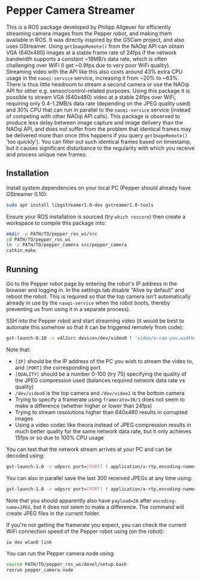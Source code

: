 Pepper Camera Streamer
======================

This is a ROS package developed by Philipp Allgeuer for efficiently streaming camera images from the Pepper robot, and making them available in ROS. It was directly inspired by the GSCam project, and also uses GStreamer. Using `getImageRemote()` from the NAOqi API can obtain VGA (640x480) images at a stable frame rate of 24fps if the network bandwidth supports a constant ~18MB/s data rate, which is often challenging over WiFi (I get ~0.9fps due to very poor WiFi quality). Streaming video with the API like this also costs around 43% extra CPU usage in the `naoqi-service` service, increasing it from ~20% to ~63%. There is thus little headroom to stream a second camera or use the NAOqi API for other e.g. sensor/control-related purposes. Using this package it is possible to stream VGA (640x480) video at a stable 24fps over WiFi, requiring only 0.4-1.2MB/s data rate (depending on the JPEG quality used) and 30% CPU that can run in parallel to the `naoqi-service` service (instead of competing with other NAOqi API calls). This package is observed to produce less delay between image capture and image delivery than the NAOqi API, and does not suffer from the problem that identical frames may be delivered more than once (this happens if you query `getImageRemote()` 'too quickly'). You can filter out such identical frames based on timestamp, but it causes significant disturbance to the regularity with which you receive and process unique new frames.

Installation
------------

Install system dependencies on your local PC (Pepper should already have GStreamer 0.10):
```sh
sudo apt install libgstreamer1.0-dev gstreamer1.0-tools
```
Ensure your ROS installation is sourced (try `which roscore`) then create a workspace to compile this package into:
```sh
mkdir -p PATH/TO/pepper_ros_ws/src
cd PATH/TO/pepper_ros_ws
ln -s PATH/TO/pepper_camera src/pepper_camera
catkin_make
```

Running
-------

Go to the Pepper robot page by entering the robot's IP address in the browser and logging in. In the settings tab disable "Alive by default" and reboot the robot. This is required so that the top camera isn't automatically already in use by the `naoqi-service` when the robot boots, thereby preventing us from using it in a separate process).

SSH into the Pepper robot and start streaming video (it would be best to automate this somehow so that it can be triggered remotely from code):
```sh
gst-launch-0.10 -v v4l2src device=/dev/video0 ! 'video/x-raw-yuv,width=640,height=480' ! jpegenc quality=[QUALITY] ! rtpjpegpay ! udpsink ! host=[IP] port=[PORT]
```
Note that:
* `[IP]` should be the IP address of the PC you wish to stream the video to, and `[PORT]` the corresponding port
* `[QUALITY]` should be a number 0-100 (try 75) specifying the quality of the JPEG compression used (balances required network data rate vs quality)
* `/dev/video0` is the top camera and `/dev/video1` is the bottom camera
* Trying to specify a framerate using `framerate=30/1` does not seem to make a difference (whether higher or lower than 24fps)
* Trying to stream resolutions higher than 640x480 results in corrupted images
* Using a video codec like theora instead of JPEG compression results in much better quality for the same network data rate, but it only achieves 15fps or so due to 100% CPU usage

You can test that the network stream arrives at your PC and can be decoded using:
```sh
gst-launch-1.0 -v udpsrc port=[PORT] ! application/x-rtp,encoding-name=JPEG ! rtpjpegdepay ! jpegdec ! fpsdisplaysink
```
You can also in parallel save the last 300 received JPEGs at any time using:
```sh
gst-launch-1.0 -v udpsrc port=[PORT] ! application/x-rtp,encoding-name=JPEG ! rtpjpegdepay ! tee name=jpegstream ! queue ! jpegdec ! fpsdisplaysink jpegstream. ! queue ! multifilesink location="frame%04d.jpg" max-files=300
```
Note that you should apparently also have `payload=26` after `encoding-name=JPEG`, but it does not seem to make a difference. The command will create JPEG files in the current folder.

If you're not getting the framerate you expect, you can check the current WiFi connection speed of the Pepper robot using (on the robot):
```sh
iw dev wlan0 link
```

You can run the Pepper camera node using:
```sh
source PATH/TO/pepper_ros_ws/devel/setup.bash
rosrun pepper_camera node
```
